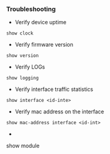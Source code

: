 ### Troubleshooting

- Verify device uptime
```
show clock
```
- Verify firmware version
```
show version
```
- Verify LOGs
```
show logging
```
- Verify interface traffic statistics
```
show interface <id-inte>
```
- Verify mac address on the interface
```
show mac-address interface <id-int>
```
- 
show module

